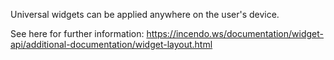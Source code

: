 Universal widgets can be applied anywhere on the user's device. 

See here for further information: https://incendo.ws/documentation/widget-api/additional-documentation/widget-layout.html
